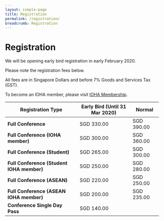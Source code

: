 ```yaml
---
layout: simple-page
title: Registration
permalink: /registration/
breadcrumb: Registration
---
```

# Registration

We will be opening early bird registration in early February 2020.

Please note the registration fees below.

All fees are in Singapore Dollars and before 7% Goods and Services Tax (GST).

To become an IOHA member, please visit [IOHA Membership](http://www.ioha.org/membership-account/membership-levels/).

| **Registration Type**                      | **Early Bird (Until 31 Mar 2020)** | **Normal**  |
| ------------------------------------------ | ---------------------------------- | ----------- |
| **Full Conference**                        | SGD  330.00                        | SGD  390.00 |
| **Full Conference (IOHA member)**          | SGD  300.00                        | SGD  360.00 |
| **Full Conference (Student)**              | SGD  265.00                        | SGD  300.00 |
| **Full Conference (Student IOHA  member)** | SGD  250.00                        | SGD  280.00 |
| **Full Conference (ASEAN)**                | SGD  220.00                        | SGD  250.00 |
| **Full Conference (ASEAN IOHA member)**    | SGD  200.00                        | SGD  235.00 |
| **Conference Single Day Pass**             | SGD  140.00                        |             |
